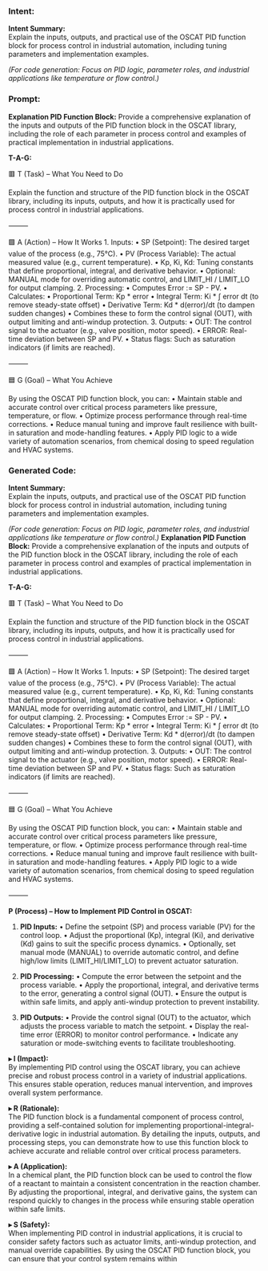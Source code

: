 ### Intent:
**Intent Summary:**  
Explain the inputs, outputs, and practical use of the OSCAT PID function block for process control in industrial automation, including tuning parameters and implementation examples.  

*(For code generation: Focus on PID logic, parameter roles, and industrial applications like temperature or flow control.)*

### Prompt:
**Explanation PID Function Block:**
Provide a comprehensive explanation of the inputs and outputs of the PID function block in the OSCAT library, including the role of each parameter in process control and examples of practical implementation in industrial applications.

**T-A-G:**

🟥 T (Task) – What You Need to Do

Explain the function and structure of the PID function block in the OSCAT library, including its inputs, outputs, and how it is practically used for process control in industrial applications.

⸻

🟩 A (Action) – How It Works
	1.	Inputs:
	•	SP (Setpoint): The desired target value of the process (e.g., 75°C).
	•	PV (Process Variable): The actual measured value (e.g., current temperature).
	•	Kp, Ki, Kd: Tuning constants that define proportional, integral, and derivative behavior.
	•	Optional: MANUAL mode for overriding automatic control, and LIMIT_HI / LIMIT_LO for output clamping.
	2.	Processing:
	•	Computes Error := SP - PV.
	•	Calculates:
	•	Proportional Term: Kp * error
	•	Integral Term: Ki * ∫ error dt (to remove steady-state offset)
	•	Derivative Term: Kd * d(error)/dt (to dampen sudden changes)
	•	Combines these to form the control signal (OUT), with output limiting and anti-windup protection.
	3.	Outputs:
	•	OUT: The control signal to the actuator (e.g., valve position, motor speed).
	•	ERROR: Real-time deviation between SP and PV.
	•	Status flags: Such as saturation indicators (if limits are reached).

⸻

🟦 G (Goal) – What You Achieve

By using the OSCAT PID function block, you can:
	•	Maintain stable and accurate control over critical process parameters like pressure, temperature, or flow.
	•	Optimize process performance through real-time corrections.
	•	Reduce manual tuning and improve fault resilience with built-in saturation and mode-handling features.
	•	Apply PID logic to a wide variety of automation scenarios, from chemical dosing to speed regulation and HVAC systems.

### Generated Code:
**Intent Summary:**  
Explain the inputs, outputs, and practical use of the OSCAT PID function block for process control in industrial automation, including tuning parameters and implementation examples.  

*(For code generation: Focus on PID logic, parameter roles, and industrial applications like temperature or flow control.)*
**Explanation PID Function Block:**
Provide a comprehensive explanation of the inputs and outputs of the PID function block in the OSCAT library, including the role of each parameter in process control and examples of practical implementation in industrial applications.

**T-A-G:**

🟥 T (Task) – What You Need to Do

Explain the function and structure of the PID function block in the OSCAT library, including its inputs, outputs, and how it is practically used for process control in industrial applications.

⸻

🟩 A (Action) – How It Works
	1.	Inputs:
	•	SP (Setpoint): The desired target value of the process (e.g., 75°C).
	•	PV (Process Variable): The actual measured value (e.g., current temperature).
	•	Kp, Ki, Kd: Tuning constants that define proportional, integral, and derivative behavior.
	•	Optional: MANUAL mode for overriding automatic control, and LIMIT_HI / LIMIT_LO for output clamping.
	2.	Processing:
	•	Computes Error := SP - PV.
	•	Calculates:
	•	Proportional Term: Kp * error
	•	Integral Term: Ki * ∫ error dt (to remove steady-state offset)
	•	Derivative Term: Kd * d(error)/dt (to dampen sudden changes)
	•	Combines these to form the control signal (OUT), with output limiting and anti-windup protection.
	3.	Outputs:
	•	OUT: The control signal to the actuator (e.g., valve position, motor speed).
	•	ERROR: Real-time deviation between SP and PV.
	•	Status flags: Such as saturation indicators (if limits are reached).

⸻

🟦 G (Goal) – What You Achieve

By using the OSCAT PID function block, you can:
	•	Maintain stable and accurate control over critical process parameters like pressure, temperature, or flow.
	•	Optimize process performance through real-time corrections.
	•	Reduce manual tuning and improve fault resilience with built-in saturation and mode-handling features.
	•	Apply PID logic to a wide variety of automation scenarios, from chemical dosing to speed regulation and HVAC systems.  

⸻

**P (Process) – How to Implement PID Control in OSCAT:**

1.	**PID Inputs:**
	•	Define the setpoint (SP) and process variable (PV) for the control loop.
	•	Adjust the proportional (Kp), integral (Ki), and derivative (Kd) gains to suit the specific process dynamics.
	•	Optionally, set manual mode (MANUAL) to override automatic control, and define high/low limits (LIMIT_HI/LIMIT_LO) to prevent actuator saturation.

2.	**PID Processing:**
	•	Compute the error between the setpoint and the process variable.
	•	Apply the proportional, integral, and derivative terms to the error, generating a control signal (OUT).
	•	Ensure the output is within safe limits, and apply anti-windup protection to prevent instability.

3.	**PID Outputs:**
	•	Provide the control signal (OUT) to the actuator, which adjusts the process variable to match the setpoint.
	•	Display the real-time error (ERROR) to monitor control performance.
	•	Indicate any saturation or mode-switching events to facilitate troubleshooting.

**▸ I (Impact):**  
By implementing PID control using the OSCAT library, you can achieve precise and robust process control in a variety of industrial applications. This ensures stable operation, reduces manual intervention, and improves overall system performance.

**▸ R (Rationale):**  
The PID function block is a fundamental component of process control, providing a self-contained solution for implementing proportional-integral-derivative logic in industrial automation. By detailing the inputs, outputs, and processing steps, you can demonstrate how to use this function block to achieve accurate and reliable control over critical process parameters.

**▸ A (Application):**  
In a chemical plant, the PID function block can be used to control the flow of a reactant to maintain a consistent concentration in the reaction chamber. By adjusting the proportional, integral, and derivative gains, the system can respond quickly to changes in the process while ensuring stable operation within safe limits.

**▸ S (Safety):**  
When implementing PID control in industrial applications, it is crucial to consider safety factors such as actuator limits, anti-windup protection, and manual override capabilities. By using the OSCAT PID function block, you can ensure that your control system remains within
